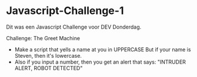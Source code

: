 # Javascript-Challenge-1
Dit was een Javascript Challenge voor DEV Donderdag.

Challenge: The Greet Machine 
- Make a script that yells a name at you in UPPERCASE But if your name is Steven, then it's lowercase.
- Also if you input a number, then you get an alert that says: "INTRUDER ALERT, ROBOT DETECTED"
